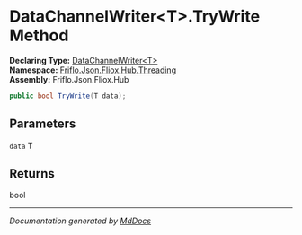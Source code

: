 ﻿<!--  
  <auto-generated>   
    The contents of this file were generated by a tool.  
    Changes to this file may be list if the file is regenerated  
  </auto-generated>   
-->

# DataChannelWriter\<T\>.TryWrite Method

**Declaring Type:** [DataChannelWriter\<T\>](../index.md)  
**Namespace:** [Friflo.Json.Fliox.Hub.Threading](../../index.md)  
**Assembly:** Friflo.Json.Fliox.Hub

```csharp
public bool TryWrite(T data);
```

## Parameters

`data`  T

## Returns

bool

___

*Documentation generated by [MdDocs](https://github.com/ap0llo/mddocs)*

